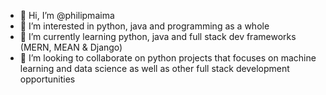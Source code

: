 - 👋 Hi, I’m @philipmaima
- 👀 I’m interested in python, java and programming as a whole
- 🌱 I’m currently learning python, java and full stack dev frameworks (MERN, MEAN & Django)
- 💞️ I’m looking to collaborate on python projects that focuses on machine learning and data science as well as other full stack development opportunities

<!---
philipmaima/philipmaima is a ✨ special ✨ repository because its `README.md` (this file) appears on your GitHub profile.
You can click the Preview link to take a look at your changes.
--->
